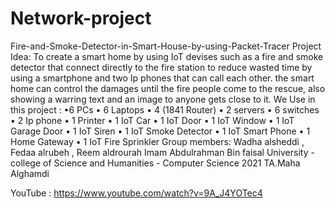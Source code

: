 # Network-project
Fire-and-Smoke-Detector-in-Smart-House-by-using-Packet-Tracer
Project Idea: To create a smart home by using IoT devises such as a fire and smoke detector that connect directly to the fire station to reduce wasted time by using a smartphone and two Ip phones that can call each other. the smart home can control the damages until the fire people come to the rescue, also showing a warring text and an image to anyone gets close to it. We Use in this project :
•6 PCs • 6 Laptops • 4 (1841 Router) • 2 servers • 6 switches • 2 Ip phone • 1 Printer • 1 IoT Car • 1 IoT Door • 1 IoT Window • 1 IoT Garage Door • 1 IoT Siren • 1 IoT Smoke Detector • 1 IoT Smart Phone • 1 Home Gateway • 1 IoT Fire Sprinkler
Group members: Wadha alsheddi , Fedaa alrubeh , Reem aldrourah 
Imam Abdulrahman Bin faisal University - college of Science and Humanities - Computer Science
2021 TA.Maha Alghamdi

YouTube : https://www.youtube.com/watch?v=9A_J4YOTec4
